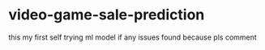 # video-game-sale-prediction
this my first self  trying ml model if any issues found because pls comment 
